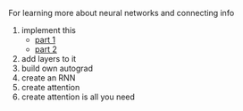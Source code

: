 For learning more about neural networks and connecting info

1. implement this 
   * [part 1](https://iamtrask.github.io/2015/07/12/basic-python-network/)
   * [part 2](https://iamtrask.github.io/2015/07/27/python-network-part2/)
2. add layers to it
3. build own autograd 
4. create an RNN
5. create attention
6. create attention is all you need

